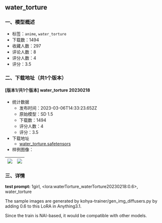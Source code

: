 ## water_torture
### 一、模型概述

- 标签：`anime`, `water_torture`
- 下载数：1494
- 收藏人数：297
- 评论人数：8
- 评分人数：4
- 评分：3.5

### 二、下载地址（共1个版本）

#### [版本1/共1个版本] water_torture 20230218

- 统计数据
  - 发布时间：2023-03-06T14:33:23.652Z
  - 原始模型：SD 1.5
  - 下载数：1494
  - 评分人数：4
  - 评分：3.5
- 下载地址
  - [water_torture.safetensors](https://civitai.com/api/download/models/11892)
- 样例图像：

| <img src="https://image.civitai.com/xG1nkqKTMzGDvpLrqFT7WA/c780089c-573d-4d84-8436-b565260c2e00/width=450/113653.jpeg" /> | <img src="https://image.civitai.com/xG1nkqKTMzGDvpLrqFT7WA/1affcb87-91af-4745-a59b-7bae516bbf00/width=450/113654.jpeg" /> |
| ---- | ---- |


### 三、详情
<p><strong>test prompt:</strong> 1girl,   &lt;lora:waterTorture_waterTorture20230218:0.6&gt;, water_torture</p><p></p><p>The sample images are generated by kohya-trainer/gen_img_diffusers.py by adding 0.6 to this LoRA in Anything3.1.</p><p>Since the train is NAI-based, it would be compatible with other models.</p>